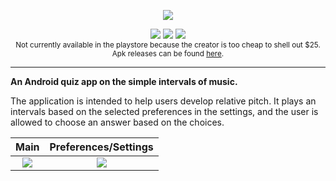 <p align="center">
    <img src="https://raw.githubusercontent.com/nashkenazy/simple-intervals-of-music/master/app/src/main/res/mipmap-xxxhdpi/ic_launcher.png" />
</p>

<p align="center">
  <img src="https://img.shields.io/badge/Android-mobile-brightgreen.svg?logo=android" /></a>
  <a href="https://github.com/nashkenazy/simple-intervals-of-music/graphs/commit-activity" alt="Last Commit">
      <img src="https://img.shields.io/github/commit-activity/m/nashkenazy/simple-intervals-of-music.svg" /></a>
  <a href="https://github.com/nashkenazy/simple-intervals-of-music/blob/master/LICENSE" alt="License">
  <img src="https://img.shields.io/badge/license-MIT-blue.svg" /></a>
  
  <br>
  <sub>Not currently available in the playstore because the creator is too cheap to shell out $25. Apk releases can be found <a href="https://github.com/nashkenazy/simple-intervals-of-music/releases">here</a>.</sub>
 
  </p>

***

**An Android quiz app on the simple intervals of music.**

The application is intended to help users develop relative pitch. It plays an intervals based on the selected preferences in the settings, and the user is allowed to choose an answer based on the choices. 

Main                       |  Preferences/Settings
:-------------------------:|:-------------------------:
![](https://user-images.githubusercontent.com/34195263/58143444-b2506180-7bff-11e9-9e82-6a7016a320c7.png)  |  ![](https://user-images.githubusercontent.com/34195263/58143602-39053e80-7c00-11e9-9b10-8c36e1fd1e08.png)
